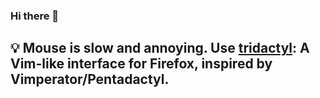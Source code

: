 ### Hi there 👋
##  💡 Mouse is slow and annoying. Use [tridactyl](https://github.com/tridactyl/tridactyl): A Vim-like interface for Firefox, inspired by Vimperator/Pentadactyl.

